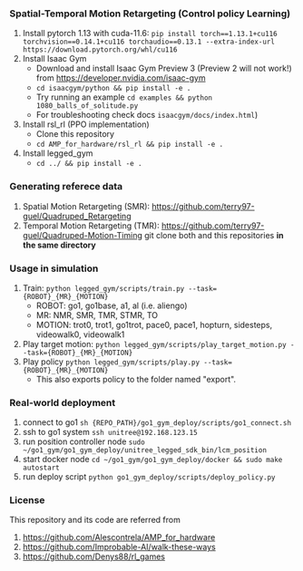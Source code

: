 ### Spatial-Temporal Motion Retargeting (Control policy Learning) ###

1. Install pytorch 1.13 with cuda-11.6:
`pip install torch==1.13.1+cu116 torchvision==0.14.1+cu116 torchaudio==0.13.1 --extra-index-url https://download.pytorch.org/whl/cu116`
2. Install Isaac Gym
   - Download and install Isaac Gym Preview 3 (Preview 2 will not work!) from https://developer.nvidia.com/isaac-gym
   - `cd isaacgym/python && pip install -e .`
   - Try running an example `cd examples && python 1080_balls_of_solitude.py`
   - For troubleshooting check docs `isaacgym/docs/index.html`)
3. Install rsl_rl (PPO implementation)
   - Clone this repository
   -  `cd AMP_for_hardware/rsl_rl && pip install -e .`
4. Install legged_gym
   - `cd ../ && pip install -e .`

### Generating referece data ###
1. Spatial Motion Retargeting (SMR): https://github.com/terry97-guel/Quadruped_Retargeting
2. Temporal Motion Retargeting (TMR): https://github.com/terry97-guel/Quadruped-Motion-Timing
git clone both and this repositories **in the same directory**


### Usage in simulation ###
1. Train:
    `python legged_gym/scripts/train.py --task={ROBOT}_{MR}_{MOTION}`
    -  ROBOT: go1, go1base, a1, al (i.e. aliengo)
    -  MR: NMR, SMR, TMR, STMR, TO
    -  MOTION: trot0, trot1, go1trot, pace0, pace1, hopturn, sidesteps, videowalk0, videowalk1
2. Play target motion:
`python legged_gym/scripts/play_target_motion.py --task={ROBOT}_{MR}_{MOTION}`
3. Play policy
`python legged_gym/scripts/play.py --task={ROBOT}_{MR}_{MOTION}`
    - This also exports policy to the folder named "export".


### Real-world deployment  ###
1. connect to go1
`sh {REPO_PATH}/go1_gym_deploy/scripts/go1_connect.sh`
2. ssh to go1 system
`ssh unitree@192.168.123.15`
3. run position controller node
`sudo ~/go1_gym/go1_gym_deploy/unitree_legged_sdk_bin/lcm_position`
4. start docker node
`cd ~/go1_gym/go1_gym_deploy/docker && sudo make autostart`
5. run deploy script
`python go1_gym_deploy/scripts/deploy_policy.py`

### License ###
This repository and its code are referred from
1. https://github.com/Alescontrela/AMP_for_hardware
2. https://github.com/Improbable-AI/walk-these-ways
3. https://github.com/Denys88/rl_games
